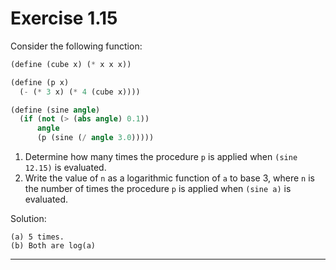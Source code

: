 # Exercise 1.15

Consider the following function:

```scheme
(define (cube x) (* x x x))

(define (p x)
  (- (* 3 x) (* 4 (cube x))))

(define (sine angle)
  (if (not (> (abs angle) 0.1))
      angle
      (p (sine (/ angle 3.0)))))
```

1. Determine how many times the procedure `p` is applied when `(sine 12.15)` is evaluated.
2. Write the value of `n` as a logarithmic function of `a` to base 3, where `n` is the number of times the procedure `p` is applied when `(sine a)` is evaluated.

Solution:

```
(a) 5 times.
(b) Both are log(a)  
```
---